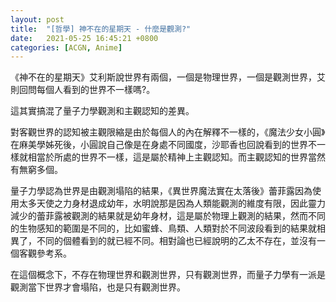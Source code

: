 ```yaml
---
layout: post
title:  "[哲學] 神不在的星期天 - 什麼是觀測?"
date:   2021-05-25 16:45:21 +0800
categories: [ACGN, Anime]
---
```


《神不在的星期天》艾利斯說世界有兩個，一個是物理世界，一個是觀測世界，艾則回問每個人看到的世界不一樣嗎?。

這其實搞混了量子力學觀測和主觀認知的差異。

對客觀世界的認知被主觀限縮是由於每個人的內在解釋不一樣的，《魔法少女小圓》在麻美學姊死後，小圓說自己像是在身處不同國度，沙耶香也回說看到的世界不一樣就相當於所處的世界不一樣，這是屬於精神上主觀認知。而主觀認知的世界當然有無窮多個。

量子力學認為世界是由觀測塌陷的結果，《異世界魔法實在太落後》蕾菲露因為使用太多天使之力身材退成幼年，水明說那是因為人類能觀測的維度有限，因此靈力減少的蕾菲露被觀測的結果就是幼年身材，這是屬於物理上觀測的結果，然而不同的生物感知的範圍是不同的，比如蜜蜂、鳥類、人類對於不同波段看到的結果就相異了，不同的個體看到的就已經不同。相對論也已經說明的乙太不存在，並沒有一個客觀參考系。 

在這個概念下，不存在物理世界和觀測世界，只有觀測世界，而量子力學有一派是觀測當下世界才會塌陷，也是只有觀測世界。